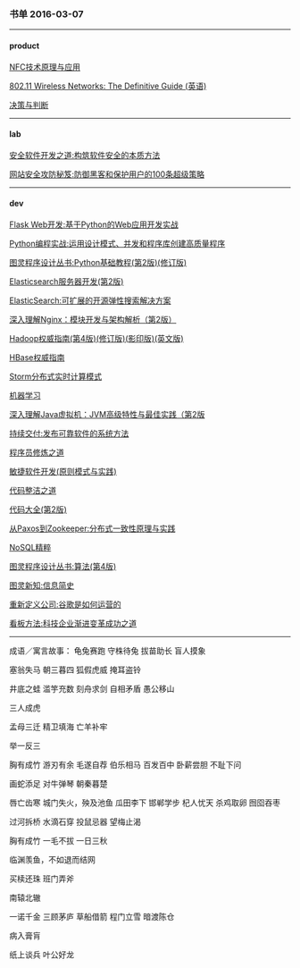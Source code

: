 ### 书单 2016-03-07

-----------

#### product
[NFC技术原理与应用](http://www.amazon.cn/gp/product/B00KG8W5YU?psc=1&ref_=ox_sc_act_title_3&smid=A1AJ19PSB66TGU)

[802.11 Wireless Networks: The Definitive Guide (英语)](http://www.amazon.cn/gp/product/0596100523?psc=1&ref_=ox_sc_act_title_4&smid=A1AJ19PSB66TGU)

[决策与判断](http://www.amazon.cn/gp/product/B0011BQDDU?psc=1&ref_=ox_sc_act_title_5&smid=A1AJ19PSB66TGU)

---------

#### lab
[安全软件开发之道:构筑软件安全的本质方法](http://www.amazon.cn/dp/B00IZS77A0/ref=rdr_ext_tmb)

[网站安全攻防秘笈:防御黑客和保护用户的100条超级策略](http://www.amazon.cn/gp/product/B00OHH9FTE?psc=1&ref_=ox_sc_act_title_2&smid=A1AJ19PSB66TGU)

----

#### dev

[Flask Web开发:基于Python的Web应用开发实战](http://www.amazon.cn/gp/product/B00QT2TQCG?psc=1&ref_=ox_sc_sfl_title_2&smid=A1AJ19PSB66TGU)

[Python编程实战:运用设计模式、并发和程序库创建高质量程序](http://www.amazon.cn/gp/product/B00MHDPIJ6?psc=1&ref_=ox_sc_sfl_title_3&smid=A1AJ19PSB66TGU)

[图灵程序设计丛书:Python基础教程(第2版)(修订版) ](http://www.amazon.cn/gp/product/B00KAFX65Q?psc=1&ref_=ox_sc_sfl_title_6&smid=A1AJ19PSB66TGU)

[Elasticsearch服务器开发(第2版)](http://www.amazon.cn/gp/product/B00U6Y5DGG?psc=1&ref_=ox_sc_sfl_title_1&smid=A1AJ19PSB66TGU)

[ElasticSearch:可扩展的开源弹性搜索解决方案](http://www.amazon.cn/gp/product/B00RTXN3AK?psc=1&ref_=ox_sc_sfl_title_7&smid=A1AJ19PSB66TGU)

[深入理解Nginx：模块开发与架构解析（第2版）](http://item.jd.com/11877268.html)

[Hadoop权威指南(第4版)(修订版)(影印版)(英文版)](http://www.amazon.cn/gp/product/B016OFNZYM?keywords=hadoop&qid=1456969244&ref_=sr_1_3&sr=8-3)

[HBase权威指南](http://www.amazon.cn/gp/product/B00F4AUYIO)

[Storm分布式实时计算模式 ](http://www.amazon.cn/gp/product/B00QPZBK8U)

[机器学习](http://www.amazon.cn/gp/product/B01ARKEV1G?psc=1&ref_=ox_sc_act_title_1&smid=A1AJ19PSB66TGU)

[深入理解Java虚拟机：JVM高级特性与最佳实践（第2版](http://www.amazon.cn/%E5%9B%BE%E4%B9%A6/dp/B00D2ID4PK/)

[持续交付:发布可靠软件的系统方法](http://www.amazon.cn/dp/B005V9BB1M/ref=rdr_ext_tmb)

[程序员修炼之道](http://www.amazon.cn/dp/B004GV08CY/ref=rdr_ext_tmb)

[敏捷软件开发(原则模式与实践) ](http://www.amazon.cn/dp/B00116MMA8/ref=rdr_ext_tmb)

[代码整洁之道](http://www.amazon.cn/dp/B0031M9GHC/ref=rdr_ext_tmb)

[代码大全(第2版)](http://www.amazon.cn/dp/B0061XKRXA/ref=rdr_ext_tmb)

[从Paxos到Zookeeper:分布式一致性原理与实践](http://www.amazon.cn/gp/product/B00RECRKPK?psc=1&ref_=ox_sc_sfl_title_4&smid=A25QSXTPZSGTDJ)

[NoSQL精粹](http://www.amazon.cn/gp/product/B00EEQ2GPS?psc=1&ref_=ox_sc_sfl_title_5&smid=A1AJ19PSB66TGU)

[图灵程序设计丛书:算法(第4版) ](http://www.amazon.cn/gp/product/B009OCFQ0O)

[图灵新知:信息简史](http://www.amazon.cn/gp/product/B00G6CY2R8?psc=1&ref_=ox_sc_sfl_title_&smid=A1AJ19PSB66TGU)

[重新定义公司:谷歌是如何运营的 ](http://www.amazon.cn/dp/B014IZZA7A/ref=rdr_ext_tmb)

[看板方法:科技企业渐进变革成功之道](http://www.amazon.cn/dp/B00HNKMDN2/ref=rdr_ext_tmb)

----------


成语／寓言故事：
龟兔赛跑
守株待兔
拔苗助长
盲人摸象

塞翁失马
朝三暮四
狐假虎威
掩耳盗铃

井底之蛙
滥竽充数
刻舟求剑
自相矛盾
愚公移山

三人成虎

孟母三迁
精卫填海
亡羊补牢

举一反三

胸有成竹
游刃有余
毛遂自荐
伯乐相马
百发百中
卧薪尝胆
不耻下问

画蛇添足
对牛弹琴
朝秦暮楚


唇亡齿寒
城门失火，殃及池鱼
瓜田李下
邯郸学步
杞人忧天
杀鸡取卵
囫囵吞枣

过河拆桥
水滴石穿
投鼠忌器
望梅止渴

胸有成竹
一毛不拔
一日三秋

临渊羡鱼，不如退而结网



买椟还珠
班门弄斧

南辕北辙

一诺千金
三顾茅庐
草船借箭
程门立雪
暗渡陈仓

病入膏肓

纸上谈兵
叶公好龙

